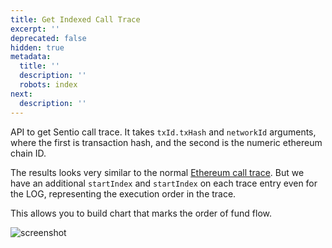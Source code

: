 ```yaml
---
title: Get Indexed Call Trace
excerpt: ''
deprecated: false
hidden: true
metadata:
  title: ''
  description: ''
  robots: index
next:
  description: ''
---
```

API to get Sentio call trace. It takes `txId.txHash` and `networkId` arguments, where the first is transaction hash, and the second is the numeric ethereum chain ID.

The results looks very similar to the normal [Ethereum call trace](https://raw.githubusercontent.com/sentioxyz/docs/v1.0/assets/image%20\(2\)%20\(1\)%20\(1\)%20\(1\).png). But we have an additional `startIndex` and `startIndex` on each trace entry even for the LOG, representing the execution order in the trace.

This allows you to build chart that marks the order of fund flow.

![screenshot](https://raw.githubusercontent.com/sentioxyz/docs/v1.0/assets/image%20\(2\)%20\(1\)%20\(1\)%20\(1\).png)
